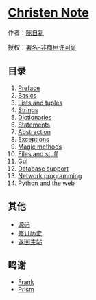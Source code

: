 # [Christen Note]()

作者：[陈自新](http://chenzixin.com)

授权：<a rel="license" href="http://creativecommons.org/licenses/by-nc/4.0/">署名-非商用许可证</a>

## 目录
1. [Preface](#README)
1. [Basics](#docs/basics)
1. [Lists and tuples](#docs/lists-tuples)
1. [Strings](#docs/strings)
1. [Dictionaries](#docs/dictionaries)
1. [Statements](#docs/statements-conditionals-loops)
1. [Abstraction](#docs/abstraction)
1. [Exceptions](#docs/exceptions)
1. [Magic methods](#docs/magic-methods-properties-iterators)
1. [Files and stuff](#docs/files-stuff)
1. [Gui](#docs/gui)
1. [Database support](#docs/data-base-support)
1. [Network programming](#docs/network-programming)
1. [Python and the web](#docs/python-the-web)

## 其他
- [源码](https://github.com/hiclick/hiclick.github.com)
- [修订历史](https://github.com/hiclick/hiclick.github.com/graphs/commit-activity)
- [返回主站](http://christen.cn)

## 鸣谢
- [Frank](http://www.ruanyifeng.com/home.html)
- [Prism](http://christen.cn/doc/prism.html)
